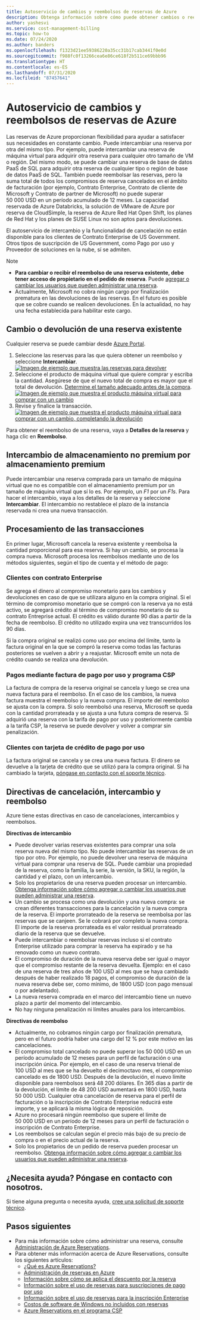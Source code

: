 ```yaml
---
title: Autoservicio de cambios y reembolsos de reservas de Azure
description: Obtenga información sobre cómo puede obtener cambios o reembolsos para las reservas de Azure. Para cambiar o recibir el reembolso de las reservas, debe tener acceso de propietario para el pedido de reserva.
author: yashesvi
ms.service: cost-management-billing
ms.topic: how-to
ms.date: 07/24/2020
ms.author: banders
ms.openlocfilehash: f1323d21ee59386220a35cc31b17cab3441f0e0d
ms.sourcegitcommit: f988fc0f13266cea6e86ce618f2b511ce69bbb96
ms.translationtype: HT
ms.contentlocale: es-ES
ms.lasthandoff: 07/31/2020
ms.locfileid: "87457641"
---
```

# <a name="self-service-exchanges-and-refunds-for-azure-reservations"></a>Autoservicio de cambios y reembolsos de reservas de Azure

Las reservas de Azure proporcionan flexibilidad para ayudar a satisfacer sus necesidades en constante cambio. Puede intercambiar una reserva por otra del mismo tipo. Por ejemplo, puede intercambiar una reserva de máquina virtual para adquirir otra reserva para cualquier otro tamaño de VM o región. Del mismo modo, se puede cambiar una reserva de base de datos PaaS de SQL para adquirir otra reserva de cualquier tipo o región de base de datos PaaS de SQL. También puede reembolsar las reservas, pero la suma total de todos los compromisos de reserva cancelados en el ámbito de facturación (por ejemplo, Contrato Enterprise, Contrato de cliente de Microsoft y Contrato de partner de Microsoft) no puede superar 50 000 USD en un período acumulado de 12 meses. La capacidad reservada de Azure Databricks, la solución de VMware de Azure por reserva de CloudSimple, la reserva de Azure Red Hat Open Shift, los planes de Red Hat y los planes de SUSE Linux no son aptos para devoluciones.

El autoservicio de intercambio y la funcionalidad de cancelación no están disponible para los clientes de Contrato Enterprise de US Government. Otros tipos de suscripción de US Government, como Pago por uso y Proveedor de soluciones en la nube, sí se admiten.

> [!NOTE]
> - **Para cambiar o recibir el reembolso de una reserva existente, debe tener acceso de propietario en el pedido de reserva**. Puede [agregar o cambiar los usuarios que pueden administrar una reserva](https://docs.microsoft.com/azure/cost-management-billing/reservations/manage-reserved-vm-instance#add-or-change-users-who-can-manage-a-reservation).
> - Actualmente, Microsoft no cobra ningún cargo por finalización prematura en las devoluciones de las reservas. En el futuro es posible que se cobre cuando se realicen devoluciones. En la actualidad, no hay una fecha establecida para habilitar este cargo.

## <a name="how-to-exchange-or-refund-an-existing-reservation"></a>Cambio o devolución de una reserva existente

Cualquier reserva se puede cambiar desde [Azure Portal](https://portal.azure.com/#blade/Microsoft_Azure_Reservations/ReservationsBrowseBlade).

1. Seleccione las reservas para las que quiera obtener un reembolso y seleccione **Intercambiar**.  
    [![Imagen de ejemplo que muestra las reservas para devolver](./media/exchange-and-refund-azure-reservations/exchange-refund-return.png)](./media/exchange-and-refund-azure-reservations/exchange-refund-return.png#lightbox)
1. Seleccione el producto de máquina virtual que quiere comprar y escriba la cantidad. Asegúrese de que el nuevo total de compra es mayor que el total de devolución. [Determine el tamaño adecuado antes de la compra](../../virtual-machines/windows/prepay-reserved-vm-instances.md#determine-the-right-vm-size-before-you-buy).  
    [![Imagen de ejemplo que muestra el producto máquina virtual para comprar con un cambio](./media/exchange-and-refund-azure-reservations/exchange-refund-select-purchase.png)](./media/exchange-and-refund-azure-reservations/exchange-refund-select-purchase.png#lightbox)
1. Revise y finalice la transacción.  
    [![Imagen de ejemplo que muestra el producto máquina virtual para comprar con un cambio, completando la devolución](./media/exchange-and-refund-azure-reservations/exchange-refund-confirm-exchange.png)](./media/exchange-and-refund-azure-reservations/exchange-refund-confirm-exchange.png#lightbox)

Para obtener el reembolso de una reserva, vaya a **Detalles de la reserva** y haga clic en **Reembolso**.

## <a name="exchange-non-premium-storage-for-premium-storage"></a>Intercambio de almacenamiento no premium por almacenamiento premium

Puede intercambiar una reserva comprada para un tamaño de máquina virtual que no es compatible con el almacenamiento premium por un tamaño de máquina virtual que sí lo es. Por ejemplo, un _F1_ por un _F1s_. Para hacer el intercambio, vaya a los detalles de la reserva y seleccione **Intercambiar**. El intercambio no restablece el plazo de la instancia reservada ni crea una nueva transacción. 

## <a name="how-transactions-are-processed"></a>Procesamiento de las transacciones

En primer lugar, Microsoft cancela la reserva existente y reembolsa la cantidad proporcional para esa reserva. Si hay un cambio, se procesa la compra nueva. Microsoft procesa los reembolsos mediante uno de los métodos siguientes, según el tipo de cuenta y el método de pago:

### <a name="enterprise-agreement-customers"></a>Clientes con contrato Enterprise

Se agrega el dinero al compromiso monetario para los cambios y devoluciones en caso de que se utilizara alguno en la compra original. Si el término de compromiso monetario que se compró con la reserva ya no está activo, se agregará crédito al término de compromiso monetario de su contrato Entreprise actual. El crédito es válido durante 90 días a partir de la fecha de reembolso. El crédito no utilizado expira una vez transcurridos los 90 días.

Si la compra original se realizó como uso por encima del límite, tanto la factura original en la que se compró la reserva como todas las facturas posteriores se vuelven a abrir y a reajustar. Microsoft emite un nota de crédito cuando se realiza una devolución.

### <a name="pay-as-you-go-invoice-payments-and-csp-program"></a>Pagos mediante factura de pago por uso y programa CSP

La factura de compra de la reserva original se cancela y luego se crea una nueva factura para el reembolso. En el caso de los cambios, la nueva factura muestra el reembolso y la nueva compra. El importe del reembolso se ajusta con la compra. Si solo reembolsó una reserva, Microsoft se queda con la cantidad prorrateada y se ajusta a una futura compra de reserva. Si adquirió una reserva con la tarifa de pago por uso y posteriormente cambia a la tarifa CSP, la reserva se puede devolver y volver a comprar sin penalización.

### <a name="pay-as-you-go-credit-card-customers"></a>Clientes con tarjeta de crédito de pago por uso

La factura original se cancela y se crea una nueva factura. El dinero se devuelve a la tarjeta de crédito que se utilizó para la compra original. Si ha cambiado la tarjeta, [póngase en contacto con el soporte técnico](https://portal.azure.com/#blade/Microsoft_Azure_Support/HelpAndSupportBlade/newsupportrequest).

## <a name="cancel-exchange-and-refund-policies"></a>Directivas de cancelación, intercambio y reembolso

Azure tiene estas directivas en caso de cancelaciones, intercambios y reembolsos.

**Directivas de intercambio**

- Puede devolver varias reservas existentes para comprar una sola reserva nueva del mismo tipo. No puede intercambiar las reservas de un tipo por otro. Por ejemplo, no puede devolver una reserva de máquina virtual para comprar una reserva de SQL. Puede cambiar una propiedad de la reserva, como la familia, la serie, la versión, la SKU, la región, la cantidad y el plazo, con un intercambio.
- Solo los propietarios de una reserva pueden procesar un intercambio. [Obtenga información sobre cómo agregar o cambiar los usuarios que pueden administrar una reserva](manage-reserved-vm-instance.md#add-or-change-users-who-can-manage-a-reservation).
- Un cambio se procesa como una devolución y una nueva compra: se crean diferentes transacciones para la cancelación y la nueva compra de la reserva. El importe prorrateado de la reserva se reembolsa por las reservas que se canjeen. Se le cobrará por completo la nueva compra. El importe de la reserva prorrateada es el valor residual prorrateado diario de la reserva que se devuelve.
- Puede intercambiar o reembolsar reservas incluso si el contrato Enterprise utilizado para comprar la reserva ha expirado y se ha renovado como un nuevo contrato.
- El compromiso de duración de la nueva reserva debe ser igual o mayor que el compromiso restante de la reserva devuelta. Ejemplo: en el caso de una reserva de tres años de 100 USD al mes que se haya cambiado después de haber realizado 18 pagos, el compromiso de duración de la nueva reserva debe ser, como mínimo, de 1800 USD (con pago mensual o por adelantado).
- La nueva reserva comprada en el marco del intercambio tiene un nuevo plazo a partir del momento del intercambio.
- No hay ninguna penalización ni límites anuales para los intercambios.

**Directivas de reembolso**

- Actualmente, no cobramos ningún cargo por finalización prematura, pero en el futuro podría haber una cargo del 12 % por este motivo en las cancelaciones.
- El compromiso total cancelado no puede superar los 50 000 USD en un período acumulado de 12 meses para un perfil de facturación o una inscripción única. Por ejemplo, en el caso de una reserva trienal de 100 USD al mes que se ha devuelto el decimoctavo mes, el compromiso cancelado es de 1800 USD. Después de la devolución, el nuevo límite disponible para reembolsos será 48 200 dólares. En 365 días a partir de la devolución, el límite de 48 200 USD aumentará en 1800 USD, hasta 50 000 USD. Cualquier otra cancelación de reserva para el perfil de facturación o la inscripción de Contrato Enterprise reducirá este importe, y se aplicará la misma lógica de reposición.
- Azure no procesará ningún reembolso que supere el límite de 50 000 USD en un período de 12 meses para un perfil de facturación o inscripción de Contrato Enterprise.
- Los reembolsos se calculan según el precio más bajo de su precio de compra o en el precio actual de la reserva.
- Solo los propietarios de un pedido de reserva pueden procesar un reembolso. [Obtenga información sobre cómo agregar o cambiar los usuarios que pueden administrar una reserva](manage-reserved-vm-instance.md#add-or-change-users-who-can-manage-a-reservation).

## <a name="need-help-contact-us"></a>¿Necesita ayuda? Póngase en contacto con nosotros.

Si tiene alguna pregunta o necesita ayuda, [cree una solicitud de soporte técnico](https://portal.azure.com/#blade/Microsoft_Azure_Support/HelpAndSupportBlade/newsupportrequest).

## <a name="next-steps"></a>Pasos siguientes

- Para más información sobre cómo administrar una reserva, consulte [Administración de Azure Reservations](manage-reserved-vm-instance.md).
- Para obtener más información acerca de Azure Reservations, consulte los siguientes artículos:
    - [¿Qué es Azure Reservations?](save-compute-costs-reservations.md)
    - [Administración de reservas en Azure](manage-reserved-vm-instance.md)
    - [Información sobre cómo se aplica el descuento por la reserva](../manage/understand-vm-reservation-charges.md)
    - [Información sobre el uso de reservas para suscripciones de pago por uso](understand-reserved-instance-usage.md)
    - [Información sobre el uso de reservas para la inscripción Enterprise](understand-reserved-instance-usage-ea.md)
    - [Costos de software de Windows no incluidos con reservas](reserved-instance-windows-software-costs.md)
    - [Azure Reservations en el programa CSP](/partner-center/azure-reservations)
